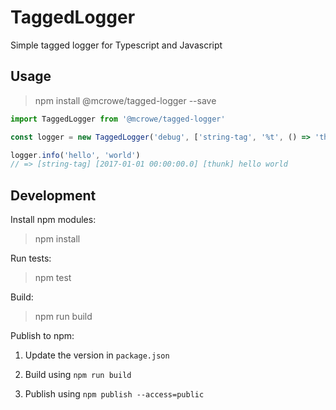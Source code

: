 # TaggedLogger

Simple tagged logger for Typescript and Javascript

## Usage

> npm install @mcrowe/tagged-logger --save

```js
import TaggedLogger from '@mcrowe/tagged-logger'

const logger = new TaggedLogger('debug', ['string-tag', '%t', () => 'thunk'])

logger.info('hello', 'world')
// => [string-tag] [2017-01-01 00:00:00.0] [thunk] hello world
```

## Development

Install npm modules:

> npm install

Run tests:

> npm test

Build:

> npm run build

Publish to npm:

1. Update the version in `package.json`

2. Build using `npm run build`

3. Publish using `npm publish --access=public`


